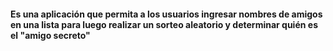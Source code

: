 #### Es una aplicación que permita a los usuarios ingresar nombres de amigos en una lista para luego realizar un sorteo aleatorio y determinar quién es el "amigo secreto"
